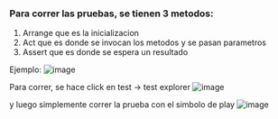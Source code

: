 ### Para correr las pruebas, se tienen 3 metodos: 
1. Arrange que es la inicializacion
2. Act que es donde se invocan los metodos y se pasan parametros
3. Assert que es donde se espera un resultado


Ejemplo:
![image](https://user-images.githubusercontent.com/44788583/160716045-17db5fd8-2c03-4c6f-b0ae-296816492aae.png)

Para correr, se hace click en test -> test explorer
![image](https://user-images.githubusercontent.com/44788583/160716107-a5a92b6d-fe2e-4b78-bd36-11d7a995707d.png)

y luego simplemente correr la prueba con el simbolo de play
![image](https://user-images.githubusercontent.com/44788583/160716154-a0952c8e-ba09-4d6a-a6e6-09ec9516faa8.png)


